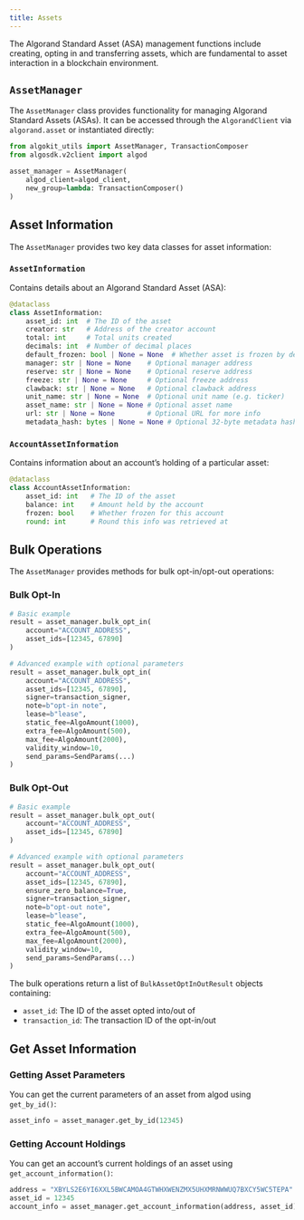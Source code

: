 ```yaml
---
title: Assets
---
```


The Algorand Standard Asset (ASA) management functions include creating, opting in and transferring assets, which are fundamental to asset interaction in a blockchain environment.

## `AssetManager`

The `AssetManager` class provides functionality for managing Algorand Standard Assets (ASAs). It can be accessed through the `AlgorandClient` via `algorand.asset` or instantiated directly:

```python
from algokit_utils import AssetManager, TransactionComposer
from algosdk.v2client import algod

asset_manager = AssetManager(
    algod_client=algod_client,
    new_group=lambda: TransactionComposer()
)
```

## Asset Information

The `AssetManager` provides two key data classes for asset information:

### `AssetInformation`

Contains details about an Algorand Standard Asset (ASA):

```python
@dataclass
class AssetInformation:
    asset_id: int  # The ID of the asset
    creator: str   # Address of the creator account
    total: int     # Total units created
    decimals: int  # Number of decimal places
    default_frozen: bool | None = None  # Whether asset is frozen by default
    manager: str | None = None    # Optional manager address
    reserve: str | None = None    # Optional reserve address
    freeze: str | None = None     # Optional freeze address
    clawback: str | None = None   # Optional clawback address
    unit_name: str | None = None  # Optional unit name (e.g. ticker)
    asset_name: str | None = None # Optional asset name
    url: str | None = None        # Optional URL for more info
    metadata_hash: bytes | None = None # Optional 32-byte metadata hash
```

### `AccountAssetInformation`

Contains information about an account’s holding of a particular asset:

```python
@dataclass
class AccountAssetInformation:
    asset_id: int   # The ID of the asset
    balance: int    # Amount held by the account
    frozen: bool    # Whether frozen for this account
    round: int      # Round this info was retrieved at
```

## Bulk Operations

The `AssetManager` provides methods for bulk opt-in/opt-out operations:

### Bulk Opt-In

```python
# Basic example
result = asset_manager.bulk_opt_in(
    account="ACCOUNT_ADDRESS",
    asset_ids=[12345, 67890]
)

# Advanced example with optional parameters
result = asset_manager.bulk_opt_in(
    account="ACCOUNT_ADDRESS",
    asset_ids=[12345, 67890],
    signer=transaction_signer,
    note=b"opt-in note",
    lease=b"lease",
    static_fee=AlgoAmount(1000),
    extra_fee=AlgoAmount(500),
    max_fee=AlgoAmount(2000),
    validity_window=10,
    send_params=SendParams(...)
)
```

### Bulk Opt-Out

```python
# Basic example
result = asset_manager.bulk_opt_out(
    account="ACCOUNT_ADDRESS",
    asset_ids=[12345, 67890]
)

# Advanced example with optional parameters
result = asset_manager.bulk_opt_out(
    account="ACCOUNT_ADDRESS",
    asset_ids=[12345, 67890],
    ensure_zero_balance=True,
    signer=transaction_signer,
    note=b"opt-out note",
    lease=b"lease",
    static_fee=AlgoAmount(1000),
    extra_fee=AlgoAmount(500),
    max_fee=AlgoAmount(2000),
    validity_window=10,
    send_params=SendParams(...)
)
```

The bulk operations return a list of `BulkAssetOptInOutResult` objects containing:

- `asset_id`: The ID of the asset opted into/out of
- `transaction_id`: The transaction ID of the opt-in/out

## Get Asset Information

### Getting Asset Parameters

You can get the current parameters of an asset from algod using `get_by_id()`:

```python
asset_info = asset_manager.get_by_id(12345)
```

### Getting Account Holdings

You can get an account’s current holdings of an asset using `get_account_information()`:

```python
address = "XBYLS2E6YI6XXL5BWCAMOA4GTWHXWENZMX5UHXMRNWWUQ7BXCY5WC5TEPA"
asset_id = 12345
account_info = asset_manager.get_account_information(address, asset_id)
```
